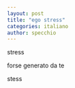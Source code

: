 ```yaml
---
layout: post
title: "ego stress"
categories: italiano
author: specchio
---
```


stress 

forse generato da te 

stess
